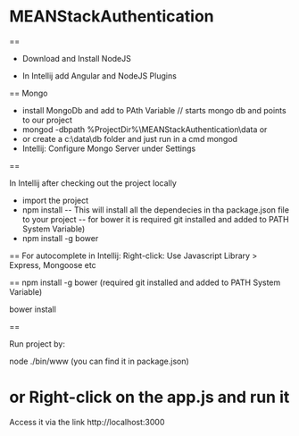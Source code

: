 # MEANStackAuthentication

==
- Download and Install NodeJS

- In Intellij add Angular and NodeJS Plugins

==
Mongo

- install MongoDb and add to PAth Variable
// starts mongo db and points to our project
- mongod -dbpath %ProjectDir%\MEANStackAuthentication\data or
- or create a c:\data\db folder and just run  in a cmd mongod
- Intellij: Configure Mongo Server under Settings

==

In Intellij after checking out the project locally
- import the project 
- npm install
-- This will install all the dependecies in tha package.json file to your project
-- for bower it is required git installed and added to PATH System Variable)
- npm install -g bower


==
For autocomplete in Intellij:
Right-click: Use Javascript Library > Express, Mongoose etc

== 
npm install -g bower (required git installed and added to PATH System Variable)

bower install

== 

Run project by:

node ./bin/www (you can find it in package.json)

or Right-click on the app.js and run it
==

Access it via the link http://localhost:3000
